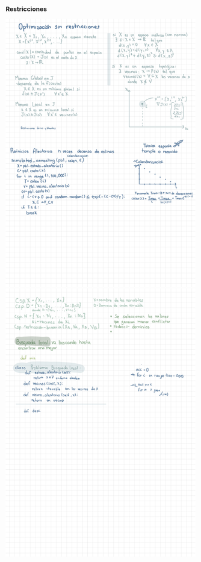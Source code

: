 ### Restricciones 
<img src="images/res.jpg" alt="Notas escritas en clase" />
<img src="images/res2.jpg" alt="Notas escritas en clase" />